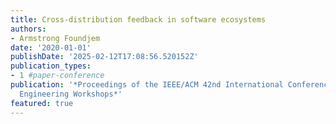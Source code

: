 ```yaml
---
title: Cross-distribution feedback in software ecosystems
authors:
- Armstrong Foundjem
date: '2020-01-01'
publishDate: '2025-02-12T17:08:56.520152Z'
publication_types:
- 1 #paper-conference
publication: '*Proceedings of the IEEE/ACM 42nd International Conference on Software
  Engineering Workshops*'
featured: true
---
```

